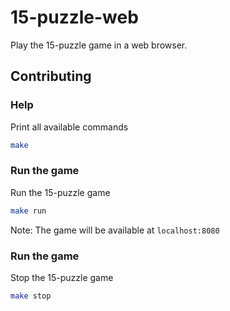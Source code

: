 # 15-puzzle-web

Play the 15-puzzle game in a web browser.

## Contributing

### Help

Print all available commands

``` bash
make
```

### Run the game

Run the 15-puzzle game

``` bash
make run
```

Note:
The game will be available at `localhost:8080`

### Run the game

Stop the 15-puzzle game

``` bash
make stop
```
